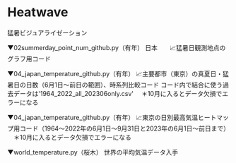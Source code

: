 # Heatwave
猛暑ビジュアライゼーション

▼02summerday_point_num_github.py（有年）
日本　　📈猛暑日観測地点のグラフ用コード

▼04_japan_temperature_github.py（有年）
📈主要都市（東京）の真夏日・猛暑日の日数（6月1日〜前日の範囲）、時系列比較コード
コード内で結合に使う過去データは'1964_2022_all_202306only.csv'
　＊10月に入るとデータ欠損でエラーになる
 
▼04_japan_temperature_github.py（有年）
📈東京の日別最高気温ヒートマップ用コード（1964〜2022年の6月1日〜9月31日と2023年の6月1日〜前日まで）  
　＊10月に入るとデータ欠損でエラーになる


▼world_temperature.py（桜木）
世界の平均気温データ入手
